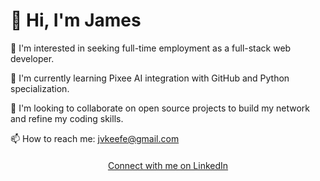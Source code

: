 <!DOCTYPE html>
<html lang="en">

<head>
  <meta charset="UTF-8">
  <meta name="viewport" content="width=device-width, initial-scale=1.0">
 </head>

<body>

  <div>
    <h1>👋 Hi, I'm James</h1>
    <p>👀 I'm interested in seeking full-time employment as a full-stack web developer.</p>
    <p>🌱 I'm currently learning Pixee AI integration with GitHub and Python specialization.</p>
    <p>💞 I'm looking to collaborate on open source projects to build my network and refine my coding skills.</p>
    <p>📫 How to reach me: <a href="mailto:jvkeefe@gmail.com">jvkeefe@gmail.com</a></p>
  </div>

  <div style="text-align: center; margin-top: 20px;">
    <a href="https://www.linkedin.com/in/your-linkedin-profile" target="_blank">Connect with me on LinkedIn</a>
  </div>

  <script>
    // Your inline JavaScript code here
    // Example: alert("Hello, this is inline JavaScript!");
  </script>

</body>

</html>


